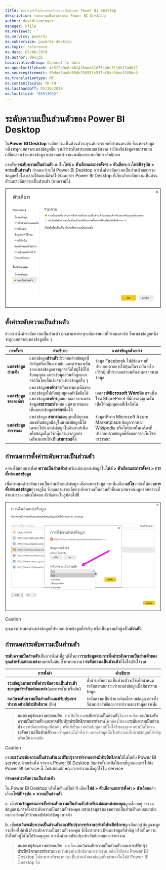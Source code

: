 ```yaml
---
title: ทำความเข้าใจเกี่ยวกับระดับความเป็นส่วนตัว Power BI Desktop
description: ระดับความเป็นส่วนตัวของ Power BI Desktop
author: davidiseminger
manager: kfile
ms.reviewer: ''
ms.service: powerbi
ms.subservice: powerbi-desktop
ms.topic: reference
ms.date: 05/08/2019
ms.author: davidi
LocalizationGroup: Connect to data
ms.openlocfilehash: 4c522a9e6c40f4164ee82675c40c3110b174d017
ms.sourcegitcommit: 60dad5aa0d85db790553e537bf8ac34ee3289ba3
ms.translationtype: MT
ms.contentlocale: th-TH
ms.lasthandoff: 05/29/2019
ms.locfileid: "65513932"
---
```

# <a name="power-bi-desktop-privacy-levels"></a>ระดับความเป็นส่วนตัวของ Power BI Desktop
ใน**Power BI Desktop** ระดับความเป็นส่วนตัวระบุระดับการแยกที่กำหนดระดับ ซึ่งแหล่งข้อมูลหนึ่งจะถูกแยกจากแหล่งข้อมูลอื่น ๆ แม้ว่าระดับการแยกแบบเข้มงวด จะป้องกันข้อมูลจากการแลกเปลี่ยนระหว่างแหล่งข้อมูล แต่อาจลดทำงานและมีผลกระทบกับประสิทธิภาพ

การตั้งค่า**ระดับความเป็นส่วนตัว** พบใน**ไฟล์ > ตัวเลือกและการตั้งค่า > ตัวเลือก**แล้ว**ไฟล์ปัจจุบัน > ความเป็นส่วนตัว** กำหนดว่าจะใช้ Power BI Desktop การตั้งค่าระดับความเป็นส่วนตัวขณะรวมข้อมูลหรือไม่ กล่องโต้ตอบนี้ลิงก์ไปยังเอกสาร Power BI Desktop ที่เกี่ยวกับระดับความเป็นส่วนตัวและระดับความเป็นส่วนตัว (บทความนี้)

![](media/desktop-privacy-levels/desktop_privacylevels1.png)

## <a name="configure-a-privacy-level"></a>ตั้งค่าระดับความเป็นส่วนตัว
ด้วยการตั้งค่าระดับความเป็นส่วนตัว คุณสามารถระบุระดับการแยกที่กำหนดระดับ ซึ่งแหล่งข้อมูลหนึ่งจะถูกแยกจากแหล่งข้อมูลอื่น ๆ

| การตั้งค่า | คำอธิบาย | แหล่งข้อมูลตัวอย่าง |
| --- | --- | --- |
| **แหล่งข้อมูลส่วนตัว** |แหล่งข้อมูล**ส่วนตัว**ประกอบด้วยข้อมูลที่สำคัญหรือเป็นความลับ และการมองเห็นของแหล่งข้อมูลอาจถูกจำกัดให้ผู้ใช้ที่ได้รับอนุญาต แหล่งข้อมูลส่วนตัวถูกแยกจากกันโดยสิ้นเชิงจากแหล่งข้อมูลอื่น ๆ |ข้อมูล Facebook ไฟล์ข้อความที่ประกอบด้วยการให้หุ้นเป็นรางวัล หรือเวิร์กบุ๊กที่ประกอบด้วยพนักงานตรวจทานข้อมูล |
| **แหล่งข้อมูลขององค์กร** |แหล่งข้อมูล**องค์กร**จำกัดการมองเห็นของแหล่งข้อมูลให้กับกลุ่มบุคคลที่เชื่อถือได้ แหล่งข้อมูล**องค์กร**ถูกแยกออกจากแหล่งข้อมูล**สาธารณะ**ทั้งหมด แต่สามารถมองเห็นแหล่งข้อมูล**องค์กร**อื่นได้ |เอกสาร**Microsoft Word**อินทราเน็ตไซต์ SharePoint ที่มีการอนุญาตนั้นเปิดให้กลุ่มบุคคลที่เชื่อถือได้ |
| **แหล่งข้อมูลสาธารณะ** |แหล่งข้อมูล **สาธารณะ**อนุญาตให้ทุกคนมองเห็นข้อมูลมีอยู่ในแหล่งข้อมูลนี้ได้ เฉพาะไฟล์ แหล่งข้อมูลในอินเทอร์เน็ต หรือข้อมูลในเวิร์กบุ๊กสามารถถูกทำเครื่องหมายให้เป็น**สาธารณะ**ได้ |ข้อมูลฟรีจาก Microsoft Azure Marketplace ข้อมูลจากหน้า Wikipedia หรือไฟล์ภายในเครื่องที่ประกอบด้วยข้อมูลที่คัดลอกจากเว็บไซต์สาธารณะ |

## <a name="configure-privacy-level-settings"></a>กำหนดการตั้งค่าระดับความเป็นส่วนตัว
กล่องโต้ตอบการตั้งค่า**ความเป็นส่วนตัว**สำหรับแต่ละแหล่งข้อมูลใน**ไฟล์ > ตัวเลือกและการตั้งค่า > การตั้งค่าแหล่งข้อมูล**

เพื่อกำหนดค่าระดับความเป็นส่วนตัวแหล่งข้อมูล เลือกแหล่งข้อมูล จากนั้นเลือก**แก้ไข** กล่องโต้ตอบ**การตั้งค่าแหล่งข้อมูล**ปรากฏขึ้น ซึ่งคุณสามารถเลือกระดับความเป็นส่วนตัวที่เหมาะสมจากเมนูดรอปดาวน์ที่ด้านล่างของกล่องโต้ตอบ ดังที่แสดงในรูปต่อไปนี้

![](media/desktop-privacy-levels/desktop_privacylevels2.png)

> [!CAUTION]
> คุณควรกำหนดค่าแหล่งข้อมูลที่ประกอบด้วยข้อมูลที่สำคัญ หรือเป็นความลับสูงเป็น**ส่วนตัว**
> 

## <a name="configure-privacy-levels"></a>กำหนดค่าระดับความเป็นส่วนตัว
**ระดับความเป็นส่วนตัว**เป็นการตั้งค่าที่ถูกตั้งในการ**รวมข้อมูลตามการตั้งค่าระดับความเป็นส่วนตัวของคุณสำหรับแต่ละแหล่ง**ตามค่าเริ่มต้น ซึ่งหมายความว่า**ระดับความเป็นส่วนตัว**ที่ไม่ได้เปิดใช้งาน

| การตั้งค่า | คำอธิบาย |
| --- | --- |
| **รวมข้อมูลตามการตั้งค่าระดับความเป็นส่วนตัวของคุณสำหรับแต่ละแหล่ง**(และการตั้งค่าเริ่มต้น) |ตั้งค่าระดับความเป็นส่วนตัวจะใช้เพื่อกำหนดระดับการแยกระหว่างแหล่งข้อมูลเมื่อมีการรวมข้อมูล |
| **ละเว้นระดับความเป็นส่วนตัวและปรับปรุงการทำงานอย่างมีประสิทธิภาพ** (ปิด) |ระดับความเป็นส่วนจะคิดเมื่อรวมข้อมูล อย่างไรก็ตามประสิทธิและการทำงานของข้อมูลอาจเพิ่ม |

> **หมายเหตุด้านความปลอดภัย:** การเปิดใช้งาน**ระดับความเป็นส่วนตัว**โดยการเลือก**ละเว้นระดับความเป็นส่วนตัว และอาจปรับปรุงประสิทธิภาพการทำงาน**ในกล่องโต้ตอบ**ระดับความเป็นส่วนตัว** อาจเปิดเผยข้อมูลที่สำคัญ หรือที่เป็นความลับกับบุคคลที่ไม่ได้รับอนุญาต อย่าเปิดใช้งาน**ระดับความเป็นส่วนตัว**จนกว่าคุณจะมั่นใจได้ว่า แหล่งข้อมูลนั้นไม่ประกอบไปด้วยข้อมูลที่สำคัญหรือเป็นความลับ
> 
> 

> [!CAUTION]
> การ**ละเว้นระดับความเป็นส่วนตัวและปรับปรุงการทำงานอย่างมีประสิทธิภาพ**ใช้ไม่ได้กับ Power BI service ด้วยเช่นนั้น รายงาน Power BI Desktop กับการตั้งค่าเปิดใช้งานที่ถูกเผยแพร่ไปยัง Power BI service นี้ *ไม่*สะท้อนลักษณะการทำงานเมื่อถูกใช้ใน service
> 

**กำหนดค่าระดับความเป็นส่วนตัว**

ใน Power BI Desktop หรือในตัวแก้ไขคิวรี เลือก**ไฟล์ > ตัวเลือกและการตั้งค่า > ตัวเลือก**แล้วเลือก**ไฟล์ปัจจุบัน > ความเป็นส่วนตัว**

a. เมื่อ**รวมข้อมูลตามการตั้งค่าระดับความเป็นส่วนตัวสำหรับแต่ละแหล่งของคุณ**ถูกเลือกอยู่ จะรวมข้อมูลตามการตั้งค่าระดับความเป็นส่วนตัวของคุณ ผสานข้อมูลข้ามเขตความเป็นส่วนตัวแบบแยกต่างหากจะส่งผลให้กำหนดบัฟเฟอร์ข้อมูลบางตัว

b. เมื่อ**ละเว้นระดับความเป็นส่วนตัวและปรับปรุงการทำงานอย่างมีประสิทธิภาพ**ถูกเลือกอยู่ ข้อมูลจะถูกรวมโดยไม่คำนึงถึงระดับความเป็นส่วนตัวของคุณ ซึ่งไม่สามารถเปิดเผยข้อมูลที่สำคัญ หรือเป็นความลับให้กับผู้ใช้ไม่ได้รับอนุญาต การตั้งค่าอาจปรับปรุงประสิทธิภาพและการทำงาน

> **หมายเหตุด้านความปลอดภัย:** การเลือก**ละเว้นระดับความเป็นส่วนตัว และการปรับปรุงประสิทธิภาพการทำงาน**อาจปรับปรุงประสิทธิภาพการทำงาน อย่างไรก็ตาม Power BI Desktop ไม่สามารถรับรองความเป็นส่วนตัวของข้อมูลที่ผสานลงในไฟล์ Power BI Desktop ได้
> 
> 

